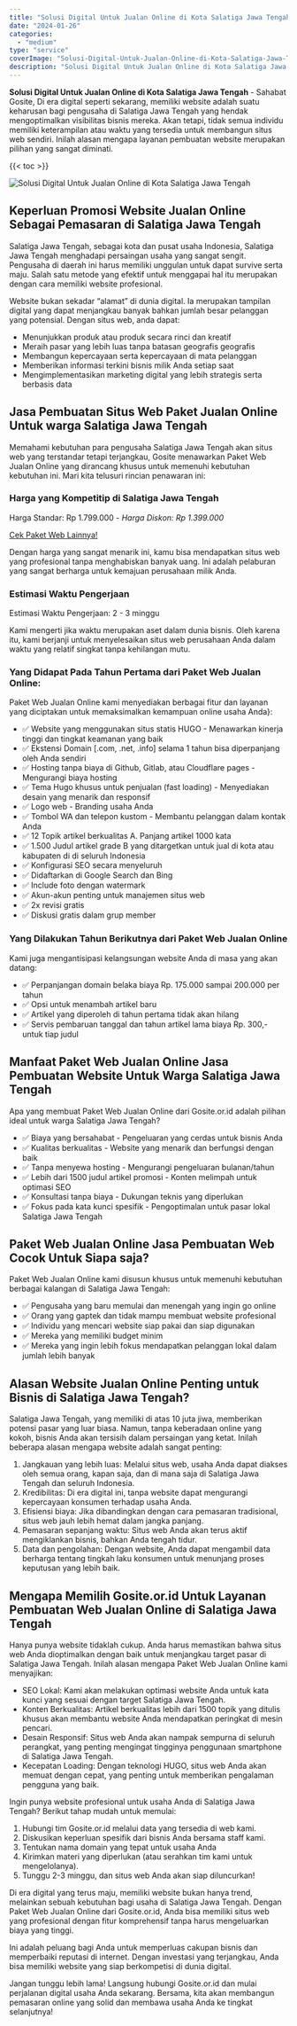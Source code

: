 ```yaml
---
title: "Solusi Digital Untuk Jualan Online di Kota Salatiga Jawa Tengah"
date: "2024-01-26"
categories: 
  - "medium"
type: "service"
coverImage: "Solusi-Digital-Untuk-Jualan-Online-di-Kota-Salatiga-Jawa-Tengah.png"
description: "Solusi Digital Untuk Jualan Online di Kota Salatiga Jawa Tengah. Jangan tunggu lebih lama! Langsung hubungi Gosite.or.id dan mulai perjalanan digital usaha A..."
---
```


**Solusi Digital Untuk Jualan Online di Kota Salatiga Jawa Tengah** - Sahabat Gosite, Di era digital seperti sekarang, memiliki website adalah suatu keharusan bagi pengusaha di Salatiga Jawa Tengah yang hendak mengoptimalkan visibilitas bisnis mereka. Akan tetapi, tidak semua individu memiliki keterampilan atau waktu yang tersedia untuk membangun situs web sendiri. Inilah alasan mengapa layanan pembuatan website merupakan pilihan yang sangat diminati.

{{< toc >}}

![Solusi Digital Untuk Jualan Online di Kota Salatiga Jawa Tengah](/images/medium/Solusi-Digital-Untuk-Jualan-Online-di-Kota-Salatiga-Jawa-Tengah.png)

## Keperluan Promosi Website Jualan Online Sebagai Pemasaran di Salatiga Jawa Tengah

Salatiga Jawa Tengah, sebagai kota dan pusat usaha Indonesia, Salatiga Jawa Tengah menghadapi persaingan usaha yang sangat sengit. Pengusaha di daerah ini harus memiliki unggulan untuk dapat survive serta maju. Salah satu metode yang efektif untuk menggapai hal itu merupakan dengan cara memiliki website profesional.

Website bukan sekadar “alamat” di dunia digital. Ia merupakan tampilan digital yang dapat menjangkau banyak bahkan jumlah besar pelanggan yang potensial. Dengan situs web, anda dapat:

- Menunjukkan produk atau produk secara rinci dan kreatif
- Meraih pasar yang lebih luas tanpa batasan geografis geografis
- Membangun kepercayaan serta kepercayaan di mata pelanggan
- Memberikan informasi terkini bisnis milik Anda setiap saat
- Mengimplementasikan marketing digital yang lebih strategis serta berbasis data

## Jasa Pembuatan Situs Web Paket Jualan Online Untuk warga Salatiga Jawa Tengah

Memahami kebutuhan para pengusaha Salatiga Jawa Tengah akan situs web yang terstandar tetapi terjangkau, Gosite menawarkan Paket Web Jualan Online yang dirancang khusus untuk memenuhi kebutuhan kebutuhan ini. Mari kita telusuri rincian penawaran ini:

### Harga yang Kompetitip di Salatiga Jawa Tengah

<a class="cta-button">Harga Standar: Rp 1.799.000 - <em>Harga Diskon: Rp 1.399.000</em></a>

<a href="/jasa-web/" class="cta-button">Cek Paket Web Lainnya!</a>

Dengan harga yang sangat menarik ini, kamu bisa mendapatkan situs web yang profesional tanpa menghabiskan banyak uang. Ini adalah pelaburan yang sangat berharga untuk kemajuan perusahaan milik Anda.

### Estimasi Waktu Pengerjaan

Estimasi Waktu Pengerjaan: 2 - 3 minggu

Kami mengerti jika waktu merupakan aset dalam dunia bisnis. Oleh karena itu, kami berjanji untuk menyelesaikan situs web perusahaan Anda dalam waktu yang relatif singkat tanpa kehilangan mutu.

### Yang Didapat Pada Tahun Pertama dari Paket Web Jualan Online:

Paket Web Jualan Online kami menyediakan berbagai fitur dan layanan yang diciptakan untuk memaksimalkan kemampuan online usaha Anda}:

- ✅ Website yang menggunakan situs statis HUGO - Menawarkan kinerja tinggi dan tingkat keamanan yang baik
- ✅ Ekstensi Domain \[.com, .net, .info\] selama 1 tahun bisa diperpanjang oleh Anda sendiri
- ✅ Hosting tanpa biaya di Github, Gitlab, atau Cloudflare pages - Mengurangi biaya hosting
- ✅ Tema Hugo khusus untuk penjualan (fast loading) - Menyediakan desain yang menarik dan responsif
- ✅ Logo web - Branding usaha Anda
- ✅ Tombol WA dan telepon kustom - Membantu pelanggan dalam kontak Anda
- ✅ 12 Topik artikel berkualitas A. Panjang artikel 1000 kata
- ✅ 1.500 Judul artikel grade B yang ditargetkan untuk jual di kota atau kabupaten di di seluruh Indonesia
- ✅ Konfigurasi SEO secara menyeluruh
- ✅ Didaftarkan di Google Search dan Bing
- ✅ Include foto dengan watermark
- ✅ Akun-akun penting untuk manajemen situs web
- ✅ 2x revisi gratis
- ✅ Diskusi gratis dalam grup member

### Yang Dilakukan Tahun Berikutnya dari Paket Web Jualan Online

Kami juga mengantisipasi kelangsungan website Anda di masa yang akan datang:

- ✅ Perpanjangan domain belaka biaya Rp. 175.000 sampai 200.000 per tahun
- ✅ Opsi untuk menambah artikel baru
- ✅ Artikel yang diperoleh di tahun pertama tidak akan hilang
- ✅ Servis pembaruan tanggal dan tahun artikel lama biaya Rp. 300,- untuk tiap judul

## Manfaat Paket Web Jualan Online Jasa Pembuatan Website Untuk Warga Salatiga Jawa Tengah

Apa yang membuat Paket Web Jualan Online dari Gosite.or.id adalah pilihan ideal untuk warga Salatiga Jawa Tengah?

- ✅ Biaya yang bersahabat - Pengeluaran yang cerdas untuk bisnis Anda
- ✅ Kualitas berkualitas - Website yang menarik dan berfungsi dengan baik
- ✅ Tanpa menyewa hosting - Mengurangi pengeluaran bulanan/tahun
- ✅ Lebih dari 1500 judul artikel promosi - Konten melimpah untuk optimasi SEO
- ✅ Konsultasi tanpa biaya - Dukungan teknis yang diperlukan
- ✅ Fokus pada kata kunci spesifik - Pengoptimalan untuk pasar lokal Salatiga Jawa Tengah

## Paket Web Jualan Online Jasa Pembuatan Web Cocok Untuk Siapa saja?

Paket Web Jualan Online kami disusun khusus untuk memenuhi kebutuhan berbagai kalangan di Salatiga Jawa Tengah:

- ✅ Pengusaha yang baru memulai dan menengah yang ingin go online
- ✅ Orang yang gaptek dan tidak mampu membuat website profesional
- ✅ Individu yang mencari website siap pakai dan siap digunakan
- ✅ Mereka yang memiliki budget minim
- ✅ Mereka yang ingin lebih fokus mendapatkan pelanggan lokal dalam jumlah lebih banyak

## Alasan Website Jualan Online Penting untuk Bisnis di Salatiga Jawa Tengah?

Salatiga Jawa Tengah, yang memiliki di atas 10 juta jiwa, memberikan potensi pasar yang luar biasa. Namun, tanpa keberadaan online yang kokoh, bisnis Anda akan tersisih dalam persaingan yang ketat. Inilah beberapa alasan mengapa website adalah sangat penting:

1. Jangkauan yang lebih luas: Melalui situs web, usaha Anda dapat diakses oleh semua orang, kapan saja, dan di mana saja di Salatiga Jawa Tengah dan seluruh Indonesia.
2. Kredibilitas: Di era digital ini, tanpa website dapat mengurangi kepercayaan konsumen terhadap usaha Anda.
3. Efisiensi biaya: Jika dibandingkan dengan cara pemasaran tradisional, situs web jauh lebih hemat dalam jangka panjang.
4. Pemasaran sepanjang waktu: Situs web Anda akan terus aktif mengiklankan bisnis, bahkan Anda tengah tidur.
5. Data dan pengolahan: Dengan website, Anda dapat mengambil data berharga tentang tingkah laku konsumen untuk menunjang proses keputusan yang lebih baik.

## Mengapa Memilih Gosite.or.id Untuk Layanan Pembuatan Web Jualan Online di Salatiga Jawa Tengah

Hanya punya website tidaklah cukup. Anda harus memastikan bahwa situs web Anda dioptimalkan dengan baik untuk menjangkau target pasar di Salatiga Jawa Tengah. Inilah alasan mengapa Paket Web Jualan Online kami menyajikan:

- SEO Lokal: Kami akan melakukan optimasi website Anda untuk kata kunci yang sesuai dengan target Salatiga Jawa Tengah.
- Konten Berkualitas: Artikel berkualitas lebih dari 1500 topik yang ditulis khusus akan membantu website Anda mendapatkan peringkat di mesin pencari.
- Desain Responsif: Situs web Anda akan nampak sempurna di seluruh perangkat, yang penting mengingat tingginya penggunaan smartphone di Salatiga Jawa Tengah.
- Kecepatan Loading: Dengan teknologi HUGO, situs web Anda akan memuat dengan cepat, yang penting untuk memberikan pengalaman pengguna yang baik.

Ingin punya website profesional untuk usaha Anda di Salatiga Jawa Tengah? Berikut tahap mudah untuk memulai:

1. Hubungi tim Gosite.or.id melalui data yang tersedia di web kami.
2. Diskusikan keperluan spesifik dari bisnis Anda bersama staff kami.
3. Tentukan nama domain yang tepat untuk usaha Anda
4. Kirimkan materi yang diperlukan (atau serahkan tim kami untuk mengelolanya).
5. Tunggu 2-3 minggu, dan situs web Anda akan siap diluncurkan!

Di era digital yang terus maju, memiliki website bukan hanya trend, melainkan sebuah kebutuhan bagi usaha di Salatiga Jawa Tengah. Dengan Paket Web Jualan Online dari Gosite.or.id, Anda bisa memiliki situs web yang profesional dengan fitur komprehensif tanpa harus mengeluarkan biaya yang tinggi.

Ini adalah peluang bagi Anda untuk memperluas cakupan bisnis dan memperbaiki reputasi di internet. Dengan investasi yang terjangkau, Anda bisa memiliki website yang siap berkompetisi di dunia digital.

Jangan tunggu lebih lama! Langsung hubungi Gosite.or.id dan mulai perjalanan digital usaha Anda sekarang. Bersama, kita akan membangun pemasaran online yang solid dan membawa usaha Anda ke tingkat selanjutnya!